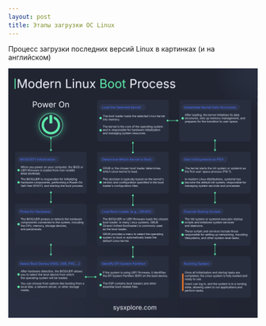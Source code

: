```yaml
---
layout: post
title: Этапы загрузки ОС Linux
---
```

Процесс загрузки последних версий Linux в картинках (и на английском)

![](/assets/uploads/IMG_2265.JPEG)
